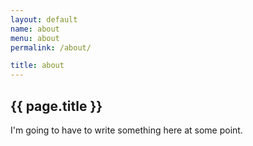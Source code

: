 ```yaml
---
layout: default
name: about
menu: about
permalink: /about/

title: about
---
```


<h2 class="page-title">{{ page.title }}</h2>

I'm going to have to write something here at some point.